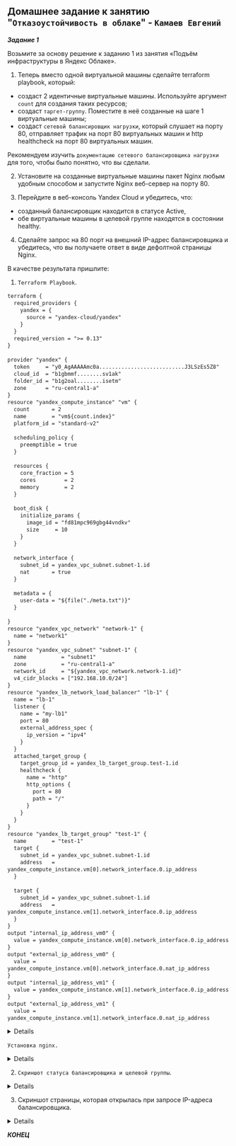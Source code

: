 ## Домашнее задание к занятию "`Отказоустойчивость в облаке`" - `Камаев Евгений`

***Задание 1***

Возьмите за основу решение к заданию 1 из занятия «Подъём инфраструктуры в Яндекс Облаке».

1. Теперь вместо одной виртуальной машины сделайте terraform playbook, который:
* создаст 2 идентичные виртуальные машины. Используйте аргумент `count` для создания таких ресурсов;
* создаст `таргет-группу`. Поместите в неё созданные на шаге 1 виртуальные машины;
* создаст `сетевой балансировщик нагрузки`, который слушает на порту 80, отправляет трафик на порт 80 виртуальных машин и http healthcheck на порт 80 виртуальных машин.

Рекомендуем изучить `документацию сетевого балансировщика нагрузки` для того, чтобы было понятно, что вы сделали.

2. Установите на созданные виртуальные машины пакет Nginx любым удобным способом и запустите Nginx веб-сервер на порту 80.

3. Перейдите в веб-консоль Yandex Cloud и убедитесь, что:
* созданный балансировщик находится в статусе Active,
* обе виртуальные машины в целевой группе находятся в состоянии healthy.

4. Сделайте запрос на 80 порт на внешний IP-адрес балансировщика и убедитесь, что вы получаете ответ в виде дефолтной страницы Nginx.

В качестве результата пришлите:

1. `Terraform Playbook`.

```
terraform {
  required_providers {
    yandex = {
      source = "yandex-cloud/yandex"
    }
  }
  required_version = ">= 0.13"
}

provider "yandex" {
  token     = "y0_AgAAAAAmc0a...........................J3LSzEs5Z8"
  cloud_id  = "b1gbmmf........sv1ak"
  folder_id = "b1g2oal........isetm"
  zone      = "ru-central1-a"
}
resource "yandex_compute_instance" "vm" {
  count       = 2
  name        = "vm${count.index}"
  platform_id = "standard-v2"

  scheduling_policy {
    preemptible = true
  }

  resources {
    core_fraction = 5
    cores         = 2
    memory        = 2
  }

  boot_disk {
    initialize_params {
      image_id = "fd81mpc969gbg44vndkv"
      size     = 10
    }
  }

  network_interface {
    subnet_id = yandex_vpc_subnet.subnet-1.id
    nat       = true
  }

  metadata = {
    user-data = "${file("./meta.txt")}"
  }

}
resource "yandex_vpc_network" "network-1" {
  name = "network1"
}
resource "yandex_vpc_subnet" "subnet-1" {
  name           = "subnet1"
  zone           = "ru-central1-a"
  network_id     = "${yandex_vpc_network.network-1.id}"
  v4_cidr_blocks = ["192.168.10.0/24"]
}
resource "yandex_lb_network_load_balancer" "lb-1" {
  name = "lb-1"
  listener {
    name = "my-lb1"
    port = 80
    external_address_spec {
      ip_version = "ipv4"
    }
  }
  attached_target_group {
    target_group_id = yandex_lb_target_group.test-1.id
    healthcheck {
      name = "http"
      http_options {
        port = 80
        path = "/"
      }
    }
  }
}
resource "yandex_lb_target_group" "test-1" {
  name        = "test-1"
  target {
    subnet_id = yandex_vpc_subnet.subnet-1.id
    address   = yandex_compute_instance.vm[0].network_interface.0.ip_address
  }

  target {
    subnet_id = yandex_vpc_subnet.subnet-1.id
    address   = yandex_compute_instance.vm[1].network_interface.0.ip_address
  }
}
output "internal_ip_address_vm0" {
  value = yandex_compute_instance.vm[0].network_interface.0.ip_address
}
output "external_ip_address_vm0" {
  value = yandex_compute_instance.vm[0].network_interface.0.nat_ip_address
}
output "internal_ip_address_vm1" {
  value = yandex_compute_instance.vm[1].network_interface.0.ip_address
}
output "external_ip_address_vm1" {
  value = yandex_compute_instance.vm[1].network_interface.0.nat_ip_address
```

<details>

![Screnshot](https://github.com/7Evgen7/Netology/blob/main/JPG/SFLT_04/10_4_.jpg)

</details>

`Установка nginx.`

<details>

![Screnshot](https://github.com/7Evgen7/Netology/blob/main/JPG/SFLT_04/10_4__.jpg)

</details>


2. `Скриншот статуса балансировщика и целевой группы`.

<details>

![Screnshot](https://github.com/7Evgen7/Netology/blob/main/JPG/SFLT_04/10_4__1.jpg)
![Screnshot](https://github.com/7Evgen7/Netology/blob/main/JPG/SFLT_04/10_4___1.jpg)

</details>

3. Скриншот страницы, которая открылась при запросе IP-адреса балансировщика.

<details>

![Screnshot](https://github.com/7Evgen7/Netology/blob/main/JPG/SFLT_04/10_4___.jpg)

</details>


***КОНЕЦ***
